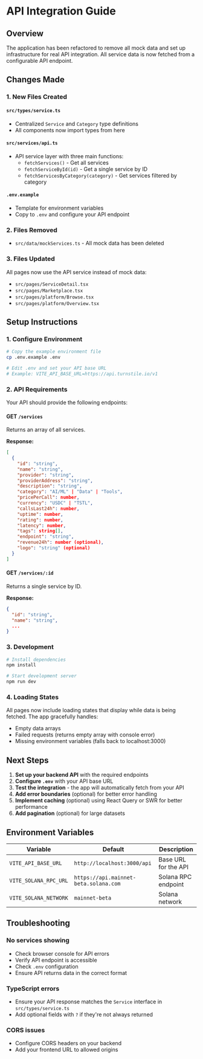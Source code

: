 # API Integration Guide

## Overview

The application has been refactored to remove all mock data and set up infrastructure for real API integration. All service data is now fetched from a configurable API endpoint.

## Changes Made

### 1. New Files Created

#### `src/types/service.ts`
- Centralized `Service` and `Category` type definitions
- All components now import types from here

#### `src/services/api.ts`
- API service layer with three main functions:
  - `fetchServices()` - Get all services
  - `fetchServiceById(id)` - Get a single service by ID
  - `fetchServicesByCategory(category)` - Get services filtered by category

#### `.env.example`
- Template for environment variables
- Copy to `.env` and configure your API endpoint

### 2. Files Removed

- `src/data/mockServices.ts` - All mock data has been deleted

### 3. Files Updated

All pages now use the API service instead of mock data:

- `src/pages/ServiceDetail.tsx`
- `src/pages/Marketplace.tsx`
- `src/pages/platform/Browse.tsx`
- `src/pages/platform/Overview.tsx`

## Setup Instructions

### 1. Configure Environment

```bash
# Copy the example environment file
cp .env.example .env

# Edit .env and set your API base URL
# Example: VITE_API_BASE_URL=https://api.turnstile.io/v1
```

### 2. API Requirements

Your API should provide the following endpoints:

#### GET `/services`
Returns an array of all services.

**Response:**
```json
[
  {
    "id": "string",
    "name": "string",
    "provider": "string",
    "providerAddress": "string",
    "description": "string",
    "category": "AI/ML" | "Data" | "Tools",
    "pricePerCall": number,
    "currency": "USDC" | "TSTL",
    "callsLast24h": number,
    "uptime": number,
    "rating": number,
    "latency": number,
    "tags": string[],
    "endpoint": "string",
    "revenue24h": number (optional),
    "logo": "string" (optional)
  }
]
```

#### GET `/services/:id`
Returns a single service by ID.

**Response:**
```json
{
  "id": "string",
  "name": "string",
  ...
}
```

### 3. Development

```bash
# Install dependencies
npm install

# Start development server
npm run dev
```

### 4. Loading States

All pages now include loading states that display while data is being fetched. The app gracefully handles:
- Empty data arrays
- Failed requests (returns empty array with console error)
- Missing environment variables (falls back to localhost:3000)

## Next Steps

1. **Set up your backend API** with the required endpoints
2. **Configure `.env`** with your API base URL
3. **Test the integration** - the app will automatically fetch from your API
4. **Add error boundaries** (optional) for better error handling
5. **Implement caching** (optional) using React Query or SWR for better performance
6. **Add pagination** (optional) for large datasets

## Environment Variables

| Variable | Default | Description |
|----------|---------|-------------|
| `VITE_API_BASE_URL` | `http://localhost:3000/api` | Base URL for the API |
| `VITE_SOLANA_RPC_URL` | `https://api.mainnet-beta.solana.com` | Solana RPC endpoint |
| `VITE_SOLANA_NETWORK` | `mainnet-beta` | Solana network |

## Troubleshooting

### No services showing
- Check browser console for API errors
- Verify API endpoint is accessible
- Check `.env` configuration
- Ensure API returns data in the correct format

### TypeScript errors
- Ensure your API response matches the `Service` interface in `src/types/service.ts`
- Add optional fields with `?` if they're not always returned

### CORS issues
- Configure CORS headers on your backend
- Add your frontend URL to allowed origins
